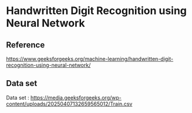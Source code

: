# Handwritten Digit Recognition using Neural Network
## Reference
https://www.geeksforgeeks.org/machine-learning/handwritten-digit-recognition-using-neural-network/
## Data set
Data set : https://media.geeksforgeeks.org/wp-content/uploads/20250407132659565012/Train.csv
